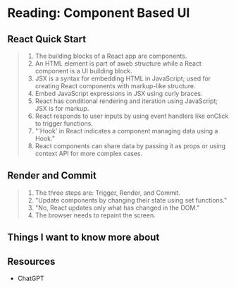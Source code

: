 # Reading: Component Based UI

## React Quick Start

> 1. The building blocks of a React app are components.
> 2. An HTML element is part of aweb structure while a React component is a UI building block.
> 3. JSX is a syntax for embedding HTML in JavaScript; used for creating React components with markup-like structure.
> 4. Embed JavaScript expressions in JSX using curly braces.
> 5. React has conditional rendering and iteration using JavaScript; JSX is for markup.
> 6. React responds to user inputs by using event handlers like onClick to trigger functions.
> 7. "'Hook' in React indicates a component managing data using a Hook."
> 8. React components can share data by passing it as props or using context API for more complex cases.

## Render and Commit

> 1. The three steps are: Trigger, Render, and Commit.
> 2. "Update components by changing their state using set functions."
> 3. "No, React updates only what has changed in the DOM."
> 4. The browser needs to repaint the screen.

## Things I want to know more about

## Resources

- ChatGPT
